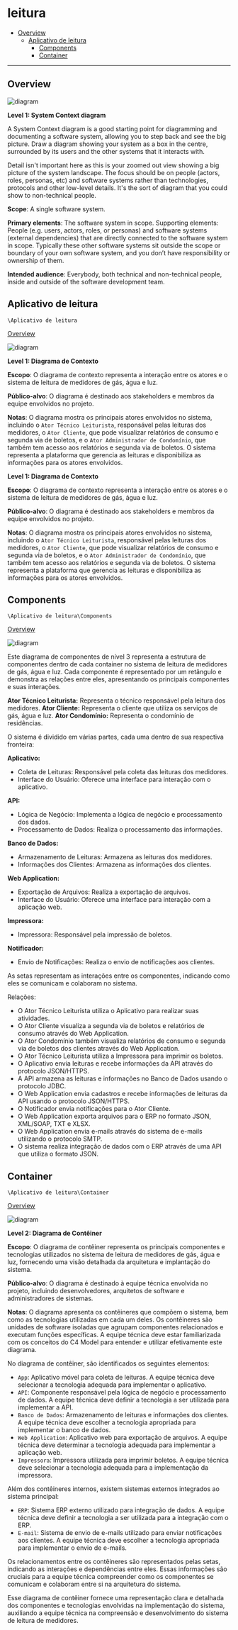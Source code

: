 # leitura

* [Overview](#Overview)
  * [Aplicativo de leitura](#Aplicativo-de-leitura)
    * [Components](#Components)
    * [Container](#Container)

---

## Overview

![diagram](https://www.plantuml.com/plantuml/svg/0/hLEnRjim4DqD-1ykdXmWiPPEdM8uHXF0IGF7QP59k8W7vm2ALCYZc-PlF1KTElKJz6Cb9Sk2cwHJ9v7lxjvxVAJElA2JKEhXu8XDeOCYU1If_CSiS_XjicPv30_1aoki4J8oAMoPeNACPgD35RBPXzCRZKRkhXQPHY4l4SfdgVjP9bL3FHmiflUVxrRvrylLHRwOVvfVdu-F4tv3pbipdefr-OeAmuND5yGI74Td9p1A5LZLFviIzALHh2sfSkIZAGGBqlL4gBB6rziDQQX88-Xc2a5P3oKfLZRsJ4R7dNm-VvRMmanpfADETxTzfLMqE3m5WY2i-IMY7c9A6wv_n5LCSLrl_GdKstL08D3XvKt1VAfADl503bNIjqRP1DZEma4zyROjzQ_OyygNPwDI13R43HvC5lqOD4vkltkXSdpBwPEItgtU86tmfBqFaleStp_hSB0a_VxLzifBmYR27RrFm_lH_PNq_L_OXtR2nUkL-hVZDlDuI1zA6pruMWUZ43RSk7smciGU4lyZ-lyerL7zzRpc9hNJQOciFLJei4tiZ8ngVfa_)

**Level 1: System Context diagram**

A System Context diagram is a good starting point for diagramming and documenting a software system, allowing you to step back and see the big picture. Draw a diagram showing your system as a box in the centre, surrounded by its users and the other systems that it interacts with.

Detail isn't important here as this is your zoomed out view showing a big picture of the system landscape. The focus should be on people (actors, roles, personas, etc) and software systems rather than technologies, protocols and other low-level details. It's the sort of diagram that you could show to non-technical people.

**Scope**: A single software system.

**Primary elements**: The software system in scope.
Supporting elements: People (e.g. users, actors, roles, or personas) and software systems (external dependencies) that are directly connected to the software system in scope. Typically these other software systems sit outside the scope or boundary of your own software system, and you don’t have responsibility or ownership of them.

**Intended audience**: Everybody, both technical and non-technical people, inside and outside of the software development team.





## Aplicativo de leitura

`\Aplicativo de leitura`

[Overview](#leitura)

![diagram](https://www.plantuml.com/plantuml/svg/0/hLEnRjim4DqD-1ykdXmWiPPEdM8uHXF0IGF7QP59k8W7vm2ALCYZc-PlF1KTElKJz6Cb9Sk2cwHJ9v7lxjvxVAJElA2JKEhXu8XDeOCYU1If_CSiS_XjicPv30_1aoki4J8oAMoPeNACPgD35RBPXzCRZKRkhXQPHY4l4SfdgVjP9bL3FHmiflUVxrRvrylLHRwOVvfVdu-F4tv3pbipdefr-OeAmuND5yGI74Td9p1A5LZLFviIzALHh2sfSkIZAGGBqlL4gBB6rziDQQX88-Xc2a5P3oKfLZRsJ4R7dNm-VvRMmanpfADETxTzfLMqE3m5WY2i-IMY7c9A6wv_n5LCSLrl_GdKstL08D3XvKt1VAfADl503bNIjqRP1DZEma4zyROjzQ_OyygNPwDI13R43HvC5lqOD4vkltkXSdpBwPEItgtU86tmfBqFaleStp_hSB0a_VxLzifBmYR27RrFm_lH_PNq_L_OXtR2nUkL-hVZDlDuI1zA6pruMWUZ43RSk7smciGU4lyZ-lyerL7zzRpc9hNJQOciFLJei4tiZ8ngVfa_)



**Level 1: Diagrama de Contexto**

**Escopo**: O diagrama de contexto representa a interação entre os atores e o sistema de leitura de medidores de gás, água e luz.

**Público-alvo**: O diagrama é destinado aos stakeholders e membros da equipe envolvidos no projeto.

**Notas**: O diagrama mostra os principais atores envolvidos no sistema, incluindo o `Ator Técnico Leiturista`, responsável pelas leituras dos medidores, o `Ator Cliente`, que pode visualizar relatórios de consumo e segunda via de boletos, e o `Ator Administrador de Condomínio`, que também tem acesso aos relatórios e segunda via de boletos. O sistema representa a plataforma que gerencia as leituras e disponibiliza as informações para os atores envolvidos.


**Level 1: Diagrama de Contexto**

**Escopo**: O diagrama de contexto representa a interação entre os atores e o sistema de leitura de medidores de gás, água e luz.

**Público-alvo**: O diagrama é destinado aos stakeholders e membros da equipe envolvidos no projeto.

**Notas**: O diagrama mostra os principais atores envolvidos no sistema, incluindo o `Ator Técnico Leiturista`, responsável pelas leituras dos medidores, o `Ator Cliente`, que pode visualizar relatórios de consumo e segunda via de boletos, e o `Ator Administrador de Condomínio`, que também tem acesso aos relatórios e segunda via de boletos. O sistema representa a plataforma que gerencia as leituras e disponibiliza as informações para os atores envolvidos.


## Components

`\Aplicativo de leitura\Components`

[Overview](#leitura)

![diagram](https://www.plantuml.com/plantuml/svg/0/hLRBRXen5DqZyGykAo8biEcgg_1IGpKXA0nDka9cnX1B7dlY1qrJzMDG5r4hTHNr2-R7Ucqpm8GX8gWimFQzzzodZpbN6ajj4bQjL2llA8-OYGcwqpfL7vfDYRysvbJVcQbHH4Q2Qy9r8n994yUIOhvW9ZNDplkp8SDSZo-39iEQA0r7amveOyg9RAGh-A3rvMeSJcxwuSKaw7ti3Rhr4ti-9589Nczf8ISXYJYDn2GWL1j98RfJLBCI56Q_d0XjH3MGNPDK4WLXOIIGpdNWA1LSPSi5OIWb32Fch32AXK89YMaiGATHEydTJteFseVGOHJWIEvtjTtn5VbpT6y8Cfeo-WYd2a6T5ZHxWXNKSPujrIdAbdE34K7CF9Ox53mM2ULKh7swa-mF7EtwtSYi2n3GEFlD8ufzEjNAw9lI99cqXU4nbj_ghJIrm2cZ4TPq8MedtwiL19zrY-g-fhRM7S48-07arPco4TYs22Rc52DiKmJv30AEiVLOX1htGRyFbP4p716eDnehaosbJ-LLe1-bqGyj87oNXDqs2dwL2W0m0gqWUuQ5Ytv0vjbpT83J8c8NQpoK8W9GokTWkzhW1Chl2jx5C4B7fTB6F1BE7ipTPWEujoVTjarV9lYHy4qKHpR73xE3xFEP0DJiAVjBbBiMgqa_ChaRClM31Wi4ApzjWfTardj8XTIWwXSsXfykgvQyDp2WRyqAFFxlgUidziefuUx4PbEIp51IwxQeTfJFWT1q1bK3QWBxhLs9LozrRdjyuQaWj_0jFIo6QyBs4w_lvzYJcpLPQ-SScJSTrJvJPR0ZGKNcDY6qeEuYJYsXs04_q5m2M-li6JhdA1JeJfb45CqtX7auWXlnA1_nDy2LvxCVhgoIXN5Q5HIb6DuZ2XAQKBbJ9nk6vpxRuFK3ff3b_8XC2QBRDzYs-zFeQj2y2CFXQ8rY0GgqapF9DjukKBVToI7oacp70bE9bPPYNp2sJcoBeNO3AypwYsVN--25QNR5UXbIxtgu8H64jyZ3EZn5j_27P7JL0gNmDeHjCBhTWRXizOErJtAMOCeSmkWo7ERAAwNIC5SchyHdMMakDoGNvmy8LBHf0_MlzZdXiVkZz0y0)



Este diagrama de componentes de nível 3 representa a estrutura de componentes dentro de cada container no sistema de leitura de medidores de gás, água e luz. Cada componente é representado por um retângulo e demonstra as relações entre eles, apresentando os principais componentes e suas interações.

**Ator Técnico Leiturista:** Representa o técnico responsável pela leitura dos medidores.
**Ator Cliente:** Representa o cliente que utiliza os serviços de gás, água e luz.
**Ator Condomínio:** Representa o condomínio de residências.

O sistema é dividido em várias partes, cada uma dentro de sua respectiva fronteira:

**Aplicativo:**
- Coleta de Leituras: Responsável pela coleta das leituras dos medidores.
- Interface do Usuário: Oferece uma interface para interação com o aplicativo.

**API:**
- Lógica de Negócio: Implementa a lógica de negócio e processamento dos dados.
- Processamento de Dados: Realiza o processamento das informações.

**Banco de Dados:**
- Armazenamento de Leituras: Armazena as leituras dos medidores.
- Informações dos Clientes: Armazena as informações dos clientes.

**Web Application:**
- Exportação de Arquivos: Realiza a exportação de arquivos.
- Interface do Usuário: Oferece uma interface para interação com a aplicação web.

**Impressora:**
- Impressora: Responsável pela impressão de boletos.

**Notificador:**
- Envio de Notificações: Realiza o envio de notificações aos clientes.

As setas representam as interações entre os componentes, indicando como eles se comunicam e colaboram no sistema.

Relações:
- O Ator Técnico Leiturista utiliza o Aplicativo para realizar suas atividades.
- O Ator Cliente visualiza a segunda via de boletos e relatórios de consumo através do Web Application.
- O Ator Condomínio também visualiza relatórios de consumo e segunda via de boletos dos clientes através do Web Application.
- O Ator Técnico Leiturista utiliza a Impressora para imprimir os boletos.
- O Aplicativo envia leituras e recebe informações da API através do protocolo JSON/HTTPS.
- A API armazena as leituras e informações no Banco de Dados usando o protocolo JDBC.
- O Web Application envia cadastros e recebe informações de leituras da API usando o protocolo JSON/HTTPS.
- O Notificador envia notificações para o Ator Cliente.
- O Web Application exporta arquivos para o ERP no formato JSON, XML/SOAP, TXT e XLSX.
- O Web Application envia e-mails através do sistema de e-mails utilizando o protocolo SMTP.
- O sistema realiza integração de dados com o ERP através de uma API que utiliza o formato JSON.



## Container

`\Aplicativo de leitura\Container`

[Overview](#leitura)

![diagram](https://www.plantuml.com/plantuml/svg/0/ZLR1JXin4Br7oZ-uUm8f99UUUYA4gAGA496bq5Fax0wB9Q-zsDv0gVeng0VKIZr5_OBziOxjtUmc9C0bYiSpxyqypqnog0rL9azvk_M1YOZdCP1ROpBzgTTJzBwRC7ERptCDAfB2W33TIAOz6Yj6nOBdMTuRV3oOS2hCvUcunwa1RT0q6w0tPG9KDtFWxTQu_-tyCfnTZSAJsNZuUNXslBTlxHDGMegzlf5g5a8aM2HdOs0cLmnpwv30tf2m-EskI7qLuDq5P0eqfaM99ARoGLCcXIwU5i191fmIxg8eYQKcASGibkZJ3VOh-jdmmVWK1fmX75IyvV45L-Jjv2u7aXl6sIDQDK6T5gnunc-eOr8ywGufdfAS4Y0yVznEA4KiKoQON74wI_4NJIzvwpjBWHSiBlw8Y55VJhir_QuDfBCZcOkOgkzxqn5YJ9arKar6cBGIKWVxFzgjrIFjzRFCicUSHTIm1V86Jd79PS8eeROmvBl1D6CdVErAqcBfTAQeRoGvO9wOMQcujaarU2Os6_nydO1qWd6nJ931GWb8YcM41GF9b8n0QvgY74w0cCPoW-E8YaWUMpjIkODrT8Qtor8fVGHHurTb83SJDnAlY-VY7sZNIMKJRF1VmTpBYLy8VlD2IM7nNsDlQdgFeKvGUCYaCfRqbyk7ghiS7JOeHwbj4IsLdPVwy1PZqzVJCJopb2aojm_fQTejqcxztDfQmsPhOKVNhLMwsYuVNapG3J-3sflW4Mjp0IKp2fcekj3LmpQHJlkZiSKwI2dZJJWC0B7mCm7krc-3xOMxebn55y1tRnx_YfT-kctGohjQ4jLJa-0hqpbrMq13OkKX2-RIQWZvhd25wyeKIyNy3i5vrtagryFhZU6rpRUbM3kzd-P5LxyNRdlHk-6soRtMnANgkxlIGTaq_4eP2alTc5O54SmtXjPsp9Vf-Ldl90mdqnMA1LXR6jKMs3dz3kZuQ511L9AKhUvdjfxLahP3hl4tSdhUHwVmEiJZU7gz2T4i9w8nrKR9NVMixTdTjVciHbi7p6_ZdesiOloKRVmO-eJyQ6dtAkiKrMGstTo0deOJwta88iO_0ly1)





**Level 2: Diagrama de Contêiner**

**Escopo**: O diagrama de contêiner representa os principais componentes e tecnologias utilizados no sistema de leitura de medidores de gás, água e luz, fornecendo uma visão detalhada da arquitetura e implantação do sistema.

**Público-alvo**: O diagrama é destinado à equipe técnica envolvida no projeto, incluindo desenvolvedores, arquitetos de software e administradores de sistemas.

**Notas**: O diagrama apresenta os contêineres que compõem o sistema, bem como as tecnologias utilizadas em cada um deles. Os contêineres são unidades de software isoladas que agrupam componentes relacionados e executam funções específicas. A equipe técnica deve estar familiarizada com os conceitos do C4 Model para entender e utilizar efetivamente este diagrama.

No diagrama de contêiner, são identificados os seguintes elementos:

- `App`: Aplicativo móvel para coleta de leituras. A equipe técnica deve selecionar a tecnologia adequada para implementar o aplicativo.
- `API`: Componente responsável pela lógica de negócio e processamento de dados. A equipe técnica deve definir a tecnologia a ser utilizada para implementar a API.
- `Banco de Dados`: Armazenamento de leituras e informações dos clientes. A equipe técnica deve escolher a tecnologia apropriada para implementar o banco de dados.
- `Web Application`: Aplicativo web para exportação de arquivos. A equipe técnica deve determinar a tecnologia adequada para implementar a aplicação web.
- `Impressora`: Impressora utilizada para imprimir boletos. A equipe técnica deve selecionar a tecnologia adequada para a implementação da impressora.

Além dos contêineres internos, existem sistemas externos integrados ao sistema principal:

- `ERP`: Sistema ERP externo utilizado para integração de dados. A equipe técnica deve definir a tecnologia a ser utilizada para a integração com o ERP.
- `E-mail`: Sistema de envio de e-mails utilizado para enviar notificações aos clientes. A equipe técnica deve escolher a tecnologia apropriada para implementar o envio de e-mails.

Os relacionamentos entre os contêineres são representados pelas setas, indicando as interações e dependências entre eles. Essas informações são cruciais para a equipe técnica compreender como os componentes se comunicam e colaboram entre si na arquitetura do sistema.

Esse diagrama de contêiner fornece uma representação clara e detalhada dos componentes e tecnologias envolvidas na implementação do sistema, auxiliando a equipe técnica na compreensão e desenvolvimento do sistema de leitura de medidores.
